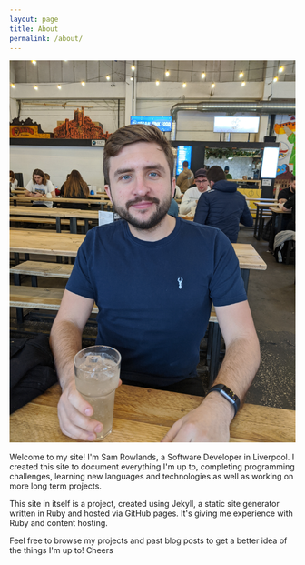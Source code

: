 ```yaml
---
layout: page
title: About
permalink: /about/
---
```

![Me!](/assets/sam.jpg)

Welcome to my site! I'm Sam Rowlands, a Software Developer in Liverpool. I created this site to document everything I'm up to, completing programming challenges, learning new languages and technologies as well as working on more long term projects.

This site in itself is a project, created using Jekyll, a static site generator written in Ruby and hosted via GitHub pages. It's giving me experience with Ruby and content hosting.

Feel free to browse my projects and past blog posts to get a better idea of the things I'm up to! Cheers
